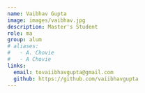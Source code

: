 ```yaml
---
name: Vaibhav Gupta
image: images/vaibhav.jpg
description: Master's Student
role: ma
group: alum
# aliases:
#   - A. Chovie
#   - A Chovie
links:
  email: tovaiibhavgupta@gmail.com
  github: https://github.com/vaiibhavgupta
---
```

